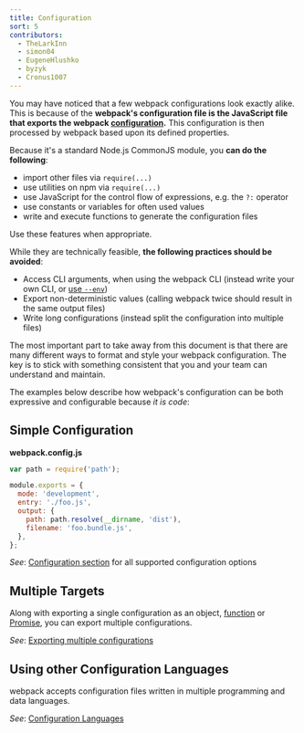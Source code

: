 ```yaml
---
title: Configuration
sort: 5
contributors:
  - TheLarkInn
  - simon04
  - EugeneHlushko
  - byzyk
  - Cronus1007
---
```


You may have noticed that a few webpack configurations look exactly alike. This is because of the **webpack's configuration file is the JavaScript file that exports the webpack [configuration](/configuration/).** This configuration is then processed by webpack based upon its defined properties.

Because it's a standard Node.js CommonJS module, you **can do the following**:

- import other files via `require(...)`
- use utilities on npm via `require(...)`
- use JavaScript for the control flow of expressions, e.g. the `?:` operator
- use constants or variables for often used values
- write and execute functions to generate the configuration files

Use these features when appropriate.

While they are technically feasible, **the following practices should be avoided**:

- Access CLI arguments, when using the webpack CLI (instead write your own CLI, or [use `--env`](/configuration/configuration-types/))
- Export non-deterministic values (calling webpack twice should result in the same output files)
- Write long configurations (instead split the configuration into multiple files)

The most important part to take away from this document is that there are many different ways to format and style your webpack configuration. The key is to stick with something consistent that you and your team can understand and maintain.

The examples below describe how webpack's configuration can be both expressive and configurable because _it is code_:

## Simple Configuration

**webpack.config.js**

```javascript
var path = require('path');

module.exports = {
  mode: 'development',
  entry: './foo.js',
  output: {
    path: path.resolve(__dirname, 'dist'),
    filename: 'foo.bundle.js',
  },
};
```

_See_: [Configuration section](/configuration/) for all supported configuration options

## Multiple Targets

Along with exporting a single configuration as an object, [function](/configuration/configuration-types/#exporting-a-function) or [Promise](/configuration/configuration-types/#exporting-a-promise), you can export multiple configurations.

_See_: [Exporting multiple configurations](/configuration/configuration-types/#exporting-multiple-configurations)

## Using other Configuration Languages

webpack accepts configuration files written in multiple programming and data languages.

_See_: [Configuration Languages](/configuration/configuration-languages/)
